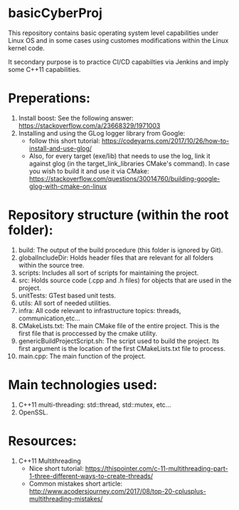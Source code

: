 # basicCyberProj
This repository contains basic operating system level capabilities under Linux OS and in some cases using customes modifications within the Linux kernel code.

It secondary purpose is to practice CI/CD capabilties via Jenkins and imply some C++11 capabilities. 

# Preperations:
1. Install boost: See the following answer: https://stackoverflow.com/a/23668329/1971003
2. Installing and using the GLog logger library from Google:
	- follow this short tutorial: https://codeyarns.com/2017/10/26/how-to-install-and-use-glog/
	- Also, for every target (exe/lib) that needs to use the log, link it against glog (in the target_link_libraries CMake's command).
	In case you wish to build it and use it via CMake: https://stackoverflow.com/questions/30014760/building-google-glog-with-cmake-on-linux

# Repository structure (within the root folder):
1. build: The output of the build procedure (this folder is ignored by Git). 
2. globalIncludeDir: Holds header files that are relevant for all folders within the source tree.
3. scripts: Includes all sort of scripts for maintaining the project.
4. src: Holds source code (.cpp and .h files) for objects that are used in the project.
5. unitTests: GTest based unit tests.
6. utils: All sort of needed utilities.
7. infra: All code relevant to infrastructure topics: threads, communication,etc...
8. CMakeLists.txt: The main CMake file of the entire project. This is the first file that is proccessed by the cmake utility.
9. genericBuildProjectScript.sh: The script used to build the project. Its first argument is the location of the first CMakeLists.txt file to process.
10. main.cpp: The main function of the project.

# Main technologies used:
1. C++11 multi-threading: std::thread, std::mutex, etc...
2. OpenSSL.

# Resources:
1. C++11 Multithreading
	- Nice short tutorial: https://thispointer.com/c-11-multithreading-part-1-three-different-ways-to-create-threads/
	- Common mistakes short article: http://www.acodersjourney.com/2017/08/top-20-cplusplus-multithreading-mistakes/


